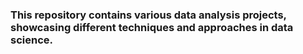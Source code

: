 ### This repository contains various data analysis projects, showcasing different techniques and approaches in data science.
